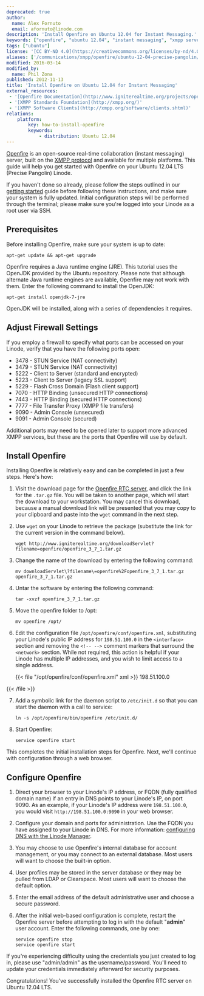 ```yaml
---
deprecated: true
author:
  name: Alex Fornuto
  email: afornuto@linode.com
description: 'Install Openfire on Ubuntu 12.04 for Instant Messaging.'
keywords: ["openfire", "ubuntu 12.04", "instant messaging", "xmpp server", "collaboration software", "chat software", "linux jabber server", "JRE", "configure openfire"]
tags: ["ubuntu"]
license: '[CC BY-ND 4.0](https://creativecommons.org/licenses/by-nd/4.0)'
aliases: ['/communications/xmpp/openfire/ubuntu-12-04-precise-pangolin/','/applications/messaging/instant-messaging-services-with-openfire-on-ubuntu-12-04-lts-precise-pangolin/']
modified: 2016-03-14
modified_by:
  name: Phil Zona
published: 2012-11-13
title: 'Install Openfire on Ubuntu 12.04 for Instant Messaging'
external_resources:
 - '[Openfire Documentation](http://www.igniterealtime.org/projects/openfire/documentation.jsp)'
 - '[XMPP Standards Foundation](http://xmpp.org/)'
 - '[XMPP Software Clients](http://xmpp.org/software/clients.shtml)'
relations:
    platform:
        key: how-to-install-openfire
        keywords:
            - distribution: Ubuntu 12.04
---
```


[Openfire](http://www.igniterealtime.org/projects/openfire/) is an open-source real-time collaboration (instant messaging) server, built on the [XMPP protocol](http://en.wikipedia.org/wiki/Extensible_Messaging_and_Presence_Protocol) and available for multiple platforms. This guide will help you get started with Openfire on your Ubuntu 12.04 LTS (Precise Pangolin) Linode.

If you haven't done so already, please follow the steps outlined in our [getting started](/docs/getting-started/) guide before following these instructions, and make sure your system is fully updated. Initial configuration steps will be performed through the terminal; please make sure you're logged into your Linode as a root user via SSH.

## Prerequisites

Before installing Openfire, make sure your system is up to date:

    apt-get update && apt-get upgrade

Openfire requires a Java runtime engine (JRE). This tutorial uses the OpenJDK provided by the Ubuntu repository. Please note that although alternate Java runtime engines are available, Openfire may not work with them. Enter the following command to install the OpenJDK:

    apt-get install openjdk-7-jre

OpenJDK will be installed, along with a series of dependencies it requires.

## Adjust Firewall Settings

If you employ a firewall to specify what ports can be accessed on your Linode, verify that you have the following ports open:

-   3478 - STUN Service (NAT connectivity)
-   3479 - STUN Service (NAT connectivity)
-   5222 - Client to Server (standard and encrypted)
-   5223 - Client to Server (legacy SSL support)
-   5229 - Flash Cross Domain (Flash client support)
-   7070 - HTTP Binding (unsecured HTTP connections)
-   7443 - HTTP Binding (secured HTTP connections)
-   7777 - File Transfer Proxy (XMPP file transfers)
-   9090 - Admin Console (unsecured)
-   9091 - Admin Console (secured)

Additional ports may need to be opened later to support more advanced XMPP services, but these are the ports that Openfire will use by default.

## Install Openfire

Installing Openfire is relatively easy and can be completed in just a few steps. Here's how:

1.  Visit the download page for the [Openfire RTC server](http://www.igniterealtime.org/downloads/index.jsp#openfire), and click the link for the `.tar.gz` file. You will be taken to another page, which will start the download to your workstation. You may cancel this download, because a manual download link will be presented that you may copy to your clipboard and paste into the `wget` command in the next step.
2.  Use `wget` on your Linode to retrieve the package (substitute the link for the current version in the command below).

        wget http://www.igniterealtime.org/downloadServlet?filename=openfire/openfire_3_7_1.tar.gz

3.  Change the name of the download by entering the following command:

        mv downloadServlet\?filename\=openfire%2Fopenfire_3_7_1.tar.gz openfire_3_7_1.tar.gz

4.  Untar the software by entering the following command:

        tar -xvzf openfire_3_7_1.tar.gz

5.  Move the openfire folder to /opt:

        mv openfire /opt/

6.  Edit the configuration file `/opt/openfire/conf/openfire.xml`, substituting your Linode's public IP address for `198.51.100.0` in the `<interface>` section and removing the `<!-- -->` comment markers that surround the `<network>` section. While not required, this action is helpful if your Linode has multiple IP addresses, and you wish to limit access to a single address.

    {{< file "/opt/openfire/conf/openfire.xml" xml >}}
<interface>198.51.100.0</interface>

{{< /file >}}


7.  Add a symbolic link for the daemon script to `/etc/init.d` so that you can start the daemon with a call to service:

        ln -s /opt/openfire/bin/openfire /etc/init.d/

8.  Start Openfire:

        service openfire start

This completes the initial installation steps for Openfire. Next, we'll continue with configuration through a web browser.

## Configure Openfire

1.  Direct your browser to your Linode's IP address, or FQDN (fully qualified domain name) if an entry in DNS points to your Linode's IP, on port 9090. As an example, if your Linode's IP address were `198.51.100.0`, you would visit `http://198.51.100.0:9090` in your web browser.

2.  Configure your domain and ports for administration. Use the FQDN you have assigned to your Linode in DNS. For more information: [configuring DNS with the Linode Manager](/docs/platform/manager/dns-manager/).

3.  You may choose to use Openfire's internal database for account management, or you may connect to an external database. Most users will want to choose the built-in option.

4.  User profiles may be stored in the server database or they may be pulled from LDAP or Clearspace. Most users will want to choose the default option.

5.  Enter the email address of the default administrative user and choose a secure password.

6.  After the initial web-based configuration is complete, restart the Openfire server before attempting to log in with the default "**admin**" user account. Enter the following commands, one by one:

        service openfire stop
        service openfire start

If you're experiencing difficulty using the credentials you just created to log in, please use "admin/admin" as the username/password. You'll need to update your credentials immediately afterward for security purposes.

Congratulations! You've successfully installed the Openfire RTC server on Ubuntu 12.04 LTS.
